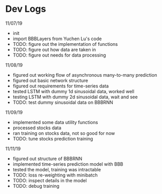 # Dev Logs

11/07/19
- init
- import BBBLayers from Yuchen Lu's code
- TODO: figure out the implementation of functions
- TODO: figure out how data are taken in
- TODO: figure out needs for data processing

11/08/19
- figured out working flow of asynchronous many-to-many prediction
- figured out basic network structure
- figured out requirements for time-series data
- tested LSTM with dummy 1d sinusoidal data, worked well
- testing LSTM with dummy 2d sinusoidal data, wait and see
- TODO: test dummy sinusoidal data on BBBRNN

11/09/19
- implemented some data utility functions
- processed stocks data
- ran training on stocks data, not so good for now 
- TODO: tune stocks prediction training


11/11/19
- figured out structure of BBBRNN
- implemented time-series prediction model with BBB
- tested the model, training was intractable
- TODO: loss re-weighting with minibatch
- TODO: inspect details in the model
- TODO: debug training